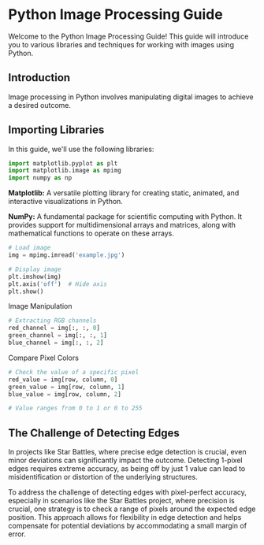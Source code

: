 # Python Image Processing Guide

Welcome to the Python Image Processing Guide! This guide will introduce you to various libraries and techniques for working with images using Python.

## Introduction

Image processing in Python involves manipulating digital images to achieve a desired outcome.

## Importing Libraries

In this guide, we'll use the following libraries:

```python
import matplotlib.pyplot as plt
import matplotlib.image as mpimg
import numpy as np
```

**Matplotlib:** A versatile plotting library for creating static, animated, and interactive visualizations in Python.

**NumPy:** A fundamental package for scientific computing with Python. It provides support for multidimensional arrays and matrices, along with mathematical functions to operate on these arrays.

```python
# Load image
img = mpimg.imread('example.jpg')

# Display image
plt.imshow(img)
plt.axis('off')  # Hide axis
plt.show()
```
Image Manipulation
```python
# Extracting RGB channels
red_channel = img[:, :, 0]
green_channel = img[:, :, 1]
blue_channel = img[:, :, 2]
```
Compare Pixel Colors
```python
# Check the value of a specific pixel
red_value = img[row, column, 0]
green_value = img[row, column, 1]
blue_value = img[row, column, 2]

# Value ranges from 0 to 1 or 0 to 255
```

## The Challenge of Detecting Edges
In projects like Star Battles, where precise edge detection is crucial, even minor deviations can significantly impact the outcome. Detecting 1-pixel edges requires extreme accuracy, as being off by just 1 value can lead to misidentification or distortion of the underlying structures.

To address the challenge of detecting edges with pixel-perfect accuracy, especially in scenarios like the Star Battles project, where precision is crucial, one strategy is to check a range of pixels around the expected edge position. This approach allows for flexibility in edge detection and helps compensate for potential deviations by accommodating a small margin of error.